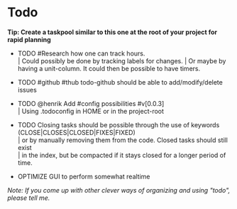 # Todo


__Tip: Create a taskpool similar to this one at the root of your project for rapid planning__


*	TODO #Research how one can track hours.  
  | Could possibly be done by tracking labels for changes.
  | Or maybe by having a unit-column. It could then be possible to have timers.  

*	TODO #github #thub todo-github should be able to add/modify/delete issues  

*	TODO @henrik Add #config possibilities #v[0.0.3]  
  | Using .todoconfig in HOME or in the project-root  

*	TODO Closing tasks should be possible through the use of keywords (CLOSE|CLOSES|CLOSED|FIXES|FIXED)  
	| or by manually removing them from the code. Closed tasks should still exist  
	| in the index, but be compacted if it stays closed for a longer period of time.  

* OPTIMIZE GUI to perform somewhat realtime  


_Note: If you come up with other clever ways of organizing and using "todo", please tell me._
